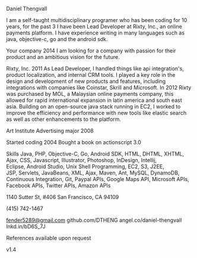 Daniel Thengvall

I am a self-taught multidisciplinary programer who has been coding for 10 years, for the past 3 I have been Lead Developer at Rixty, Inc., an online payments platform. I have experience writing in many languages such as java, objective-c, go and the android sdk.

Your company
2014
I am looking for a company with passion for their product and an ambitious vision for the future.

Rixty, Inc.
2011
As Lead Developer, I handled things like api integration's, product localization, and internal CRM tools. I played a key role in the design and development of new products and features, including integrations with companies like Coinstar, Skrill and Microsoft. 
In 2012 Rixty was purchased by MOL, a Malaysian online payments company, this allowed for rapid international expansion in latin america and south east asia. Building on an open-source java stack running in EC2, I worked to improve the efficiency and performance with new tools like elastic search as well as other enhancements to the platform. 

Art Institute
Advertising major
2008

Started coding
2004
Bought a book on actionscript 3.0


Skills
Java,  PHP,  Objective-C,  Go,  Android SDK,  HTML,  DHTML,  XHTML,  
Ajax,  CSS,  Javascript,  Illustrator,  Photoshop,  InDesign,  Intellij,  
Eclipse,  Android Studio,  Unix Shell Programming,  EC2,  S3,  J2EE,  
JSP,  Servlets,  JavaBeans,  XML,  Ajax,  Maven,  Ant,  MySQL,  DynamoDB, 
Continuous Integration,  Git,  Paypal APIs,  Google Maps API, 
Microsoft APIs,  Facebook APIs,  Twitter APIs,  Amazon APIs 


1140 Sutter St, #406
San Francisco, CA 94109

(415) 742-1467

fender5289@gmail.com
github.com/DTHENG 
angel.co/daniel-thengvall
lnkd.in/bD6S_7J

References available upon request



v1.4
